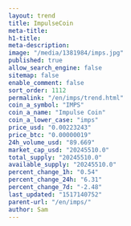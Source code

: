 ```yaml
---
layout: trend
title: ImpulseCoin
meta-title: 
h1-title: 
meta-description: 
image: "/media/1381984/imps.jpg"
published: true
allow_search_engine: false
sitemap: false
enable_comment: false
sort_order: 1112
permalink: "/en/imps/trend.html"
coin_a_symbol: "IMPS"
coin_a_name: "Impulse Coin"
coin_a_lower_case: "imps"
price_usd: "0.00223243"
price_btc: "0.00000019"
24h_volume_usd: "89.669"
market_cap_usd: "20245510.0"
total_supply: "20245510.0"
available_supply: "20245510.0"
percent_change_1h: "0.54"
percent_change_24h: "6.31"
percent_change_7d: "-2.48"
last_updated: "1517140752"
parent-url: "/en/imps/"
author: Sam
---
```


